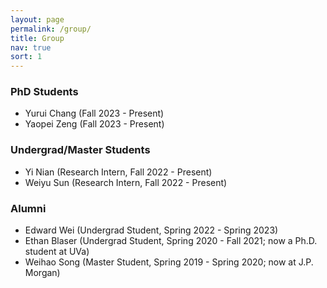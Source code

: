 ```yaml
---
layout: page
permalink: /group/
title: Group
nav: true
sort: 1
---
```


### PhD Students
* Yurui Chang (Fall 2023 - Present)
* Yaopei Zeng (Fall 2023 - Present)


### Undergrad/Master Students
* Yi Nian (Research Intern, Fall 2022 - Present)
* Weiyu Sun (Research Intern, Fall 2022 - Present)


### Alumni
* Edward Wei (Undergrad Student, Spring 2022 - Spring 2023)
* Ethan Blaser (Undergrad Student, Spring 2020 - Fall 2021; now a Ph.D. student at UVa)
* Weihao Song (Master Student, Spring 2019 - Spring 2020; now at J.P. Morgan)
